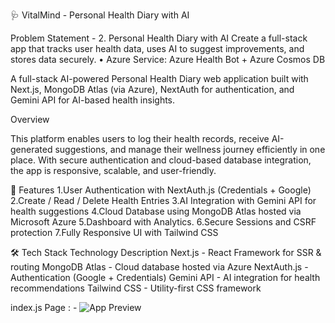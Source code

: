 🩺 VitalMind - Personal Health Diary with AI

Problem Statement - 
2. Personal Health Diary with AI
Create a full-stack app that tracks user health data, uses AI to suggest improvements, and 
stores data securely.
• Azure Service: Azure Health Bot + Azure Cosmos DB


A full-stack AI-powered Personal Health Diary web application built with Next.js, MongoDB Atlas (via Azure), NextAuth for authentication, and Gemini API for AI-based health insights.

Overview

This platform enables users to log their health records, receive AI-generated suggestions, and manage their wellness journey efficiently in one place. With secure authentication and cloud-based database integration, the app is responsive, scalable, and user-friendly.

🚀 Features
1.User Authentication with NextAuth.js (Credentials + Google)
2.Create / Read / Delete Health Entries
3.AI Integration with Gemini API for health suggestions
4.Cloud Database using MongoDB Atlas hosted via Microsoft Azure
5.Dashboard with Analytics.
6.Secure Sessions and CSRF protection
7.Fully Responsive UI with Tailwind CSS

🛠 Tech Stack            Technology	Description
Next.js	           - React Framework for SSR & routing
MongoDB Atlas	     - Cloud database hosted via Azure
NextAuth.js	       - Authentication (Google + Credentials)
Gemini API	       - AI integration for health recommendations
Tailwind CSS	     - Utility-first CSS framework

index.js Page : -
![App Preview](./assets/Hero.png)


